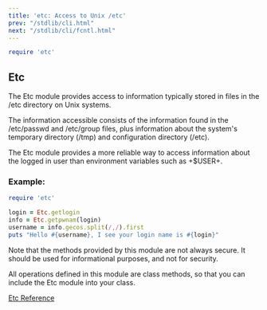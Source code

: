 ```yaml
---
title: 'etc: Access to Unix /etc'
prev: "/stdlib/cli.html"
next: "/stdlib/cli/fcntl.html"
---
```



```ruby
require 'etc'
```

## Etc

The Etc module provides access to information typically stored in files
in the /etc directory on Unix systems.

The information accessible consists of the information found in the
/etc/passwd and /etc/group files, plus information about the system's
temporary directory (/tmp) and configuration directory (/etc).

The Etc module provides a more reliable way to access information about
the logged in user than environment variables such as +$USER+.

### Example:


```ruby
require 'etc'

login = Etc.getlogin
info = Etc.getpwnam(login)
username = info.gecos.split(/,/).first
puts "Hello #{username}, I see your login name is #{login}"
```

Note that the methods provided by this module are not always secure. It
should be used for informational purposes, and not for security.

All operations defined in this module are class methods, so that you can
include the Etc module into your class.

<a href='https://ruby-doc.org/stdlib-2.5.0/libdoc/etc/rdoc/Etc.html'
class='ruby-doc remote' target='_blank'>Etc Reference</a>


